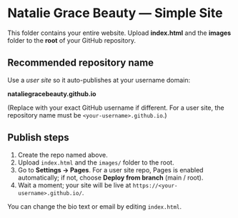 # Natalie Grace Beauty — Simple Site

This folder contains your entire website. Upload **index.html** and the **images** folder to the **root** of your GitHub repository.

## Recommended repository name
Use a *user site* so it auto-publishes at your username domain:

**nataliegracebeauty.github.io**

(Replace with your exact GitHub username if different. For a user site, the repository name must be `<your-username>.github.io`.)

## Publish steps
1. Create the repo named above.
2. Upload `index.html` and the `images/` folder to the root.
3. Go to **Settings → Pages**. For a user site repo, Pages is enabled automatically; if not, choose **Deploy from branch** (main / root).
4. Wait a moment; your site will be live at `https://<your-username>.github.io/`.

You can change the bio text or email by editing `index.html`.
